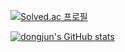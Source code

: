 [![Solved.ac 프로필](http://mazassumnida.wtf/api/v2/generate_badge?boj=adj0707)](https://solved.ac/adj0707)

[![dongjun's GitHub stats](https://github-readme-stats.vercel.app/api?username=asusikai)](https://github.com/anuraghazra/github-readme-stats)
<!--
**asusikai/asusikai** is a ✨ _special_ ✨ repository because its `README.md` (this file) appears on your GitHub profile.

Here are some ideas to get you started:

- 🔭 I’m currently working on ...
- 🌱 I’m currently learning ...
- 👯 I’m looking to collaborate on ...
- 🤔 I’m looking for help with ...
- 💬 Ask me about ...
- 📫 How to reach me: ...
- 😄 Pronouns: ...
- ⚡ Fun fact: ...
-->
